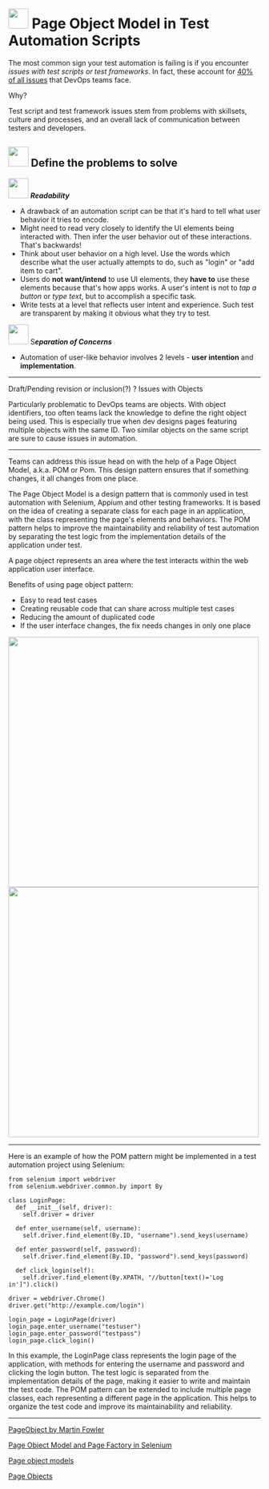 # <img src="https://user-images.githubusercontent.com/70295997/217977168-b299377a-fcdd-41a6-be7a-ef7328bf496b.png" width=40> Page Object Model in Test Automation Scripts

The most common sign your test automation is failing is if you encounter _issues with test scripts or test frameworks_. In fact, these account for [40% of all issues](https://github.com/lana-20/page-object-model/blob/main/the-11-most-common-challenges-in-automated-testing-web.pdf) that DevOps teams face.

Why?

Test script and test framework issues stem from problems with skillsets, culture and processes, and an overall lack of communication between testers and developers.

## <img src="https://user-images.githubusercontent.com/70295997/217975286-da48f76d-9ff6-443c-9790-b39b864a5256.png" width=40> Define the problems to solve

<img src="https://user-images.githubusercontent.com/70295997/217975426-d625b031-99b9-4de3-9ede-1747abdd605d.png" width=40> ***Readability***
* A drawback of an automation script can be that it's hard to tell what user behavior it tries to encode.
* Might need to read very closely to identify the UI elements being interacted with. Then infer the user behavior out of these interactions. That's backwards!
* Think about user behavior on a high level. Use the words which describe what the user actually attempts to do, such as "login" or "add item to cart".
* Users do **not want/intend** to use UI elements, they **have to** use these elements because that's how apps works. A user's intent is not to _tap a button_ or _type text_, but to accomplish a specific task.
* Write tests at a level that reflects user intent and experience. Such test are transparent by making it obvious what they try to test.

<img src="https://user-images.githubusercontent.com/70295997/217976055-d3711547-b41b-480e-9399-dfd50b360ac2.png" width=40> S***eparation of Concerns***
* Automation of user-like behavior involves 2 levels - **user intention** and **implementation**.


----
Draft/Pending revision or inclusion(?)
? Issues with Objects

Particularly problematic to DevOps teams are objects. With object identifiers, too often teams lack the knowledge to define the right object being used. This is especially true when dev designs pages featuring multiple objects with the same ID. Two similar objects on the same script are sure to cause issues in automation.
____

Teams can address this issue head on with the help of a Page Object Model, a.k.a. POM or Pom. This design pattern ensures that if something changes, it all changes from one place.

The Page Object Model is a design pattern that is commonly used in test automation with Selenium, Appium and other testing frameworks. It is based on the idea of creating a separate class for each page in an application, with the class representing the page's elements and behaviors. The POM pattern helps to improve the maintainability and reliability of test automation by separating the test logic from the implementation details of the application under test.

A page object represents an area where the test interacts within the web application user interface.

Benefits of using page object pattern:

- Easy to read test cases
- Creating reusable code that can share across multiple test cases
- Reducing the amount of duplicated code
- If the user interface changes, the fix needs changes in only one place

<img src="https://user-images.githubusercontent.com/70295997/209742408-26f2d12a-cc1e-4c50-9c77-258d60c112ab.png" width=500>

<img src="https://user-images.githubusercontent.com/70295997/209742972-c618ff9b-562d-4803-b5c7-d3ce1715a708.png" width=500>

----

Here is an example of how the POM pattern might be implemented in a test automation project using Selenium:

    from selenium import webdriver
    from selenium.webdriver.common.by import By

    class LoginPage:
      def __init__(self, driver):
        self.driver = driver

      def enter_username(self, username):
        self.driver.find_element(By.ID, "username").send_keys(username)

      def enter_password(self, password):
        self.driver.find_element(By.ID, "password").send_keys(password)

      def click_login(self):
        self.driver.find_element(By.XPATH, "//button[text()='Log in']").click()

    driver = webdriver.Chrome()
    driver.get("http://example.com/login")

    login_page = LoginPage(driver)
    login_page.enter_username("testuser")
    login_page.enter_password("testpass")
    login_page.click_login()

In this example, the LoginPage class represents the login page of the application, with methods for entering the username and password and clicking the login button. The test logic is separated from the implementation details of the page, making it easier to write and maintain the test code. The POM pattern can be extended to include multiple page classes, each representing a different page in the application. This helps to organize the test code and improve its maintainability and reliability.

----

[PageObject by Martin Fowler](https://www.martinfowler.com/bliki/PageObject.html)

[Page Object Model and Page Factory in Selenium](https://www.browserstack.com/guide/page-object-model-in-selenium)

[Page object models](https://www.selenium.dev/documentation/test_practices/encouraged/page_object_models/)

[Page Objects](https://selenium-python.readthedocs.io/page-objects.html)



